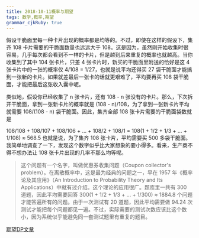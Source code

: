 ```yaml
---
title: 2018-10-11概率与期望
tags: 数学,概率,期望
grammar_cjkRuby: true
---
```


假设干脆面里每一种卡片出现的概率都是均等的。不过，即使在这样的假设下，集齐 108 卡片需要的干脆面数量也远远大于 108。这是因为，虽然刚开始收集时很容易，几乎每次都会看到不一样的卡片，但是越到后来重复的概率也就越高。当你收集到了其中 104 张卡片，只差 4 张卡片时，新买的干脆面里附送的恰好是这 4 张卡片中的一张的概率仅 4/108 = 1/27，也就是说平均还得买 27 袋干脆面才能搞到一张新的卡片。如果就差最后一张卡的话就更艰难了，平均要再买 108 袋干脆面，才能把最后这张收入囊中呢。

类似地，假设你已经收集了 n 张卡片，还有 108 - n 张没有的卡片。那么，下次拆开干脆面，拿到一张新卡片的概率就是 (108 - n)/108，为了拿到一张新卡片平均就需要 108/(108 - n) 袋干脆面。因此，集齐全部 108 张卡片需要的干脆面袋数就是

108/108 + 108/107 + 108/106 + … + 108/2 + 108/1
= 108(1 + 1/2 + 1/3 + … + 1/108)
≈ 568.5
也就是说，为了集齐 108 张卡片，平均需要买 500 多袋干脆面。我简单地调查了一下，发现这个数字似乎比大家想象的要小得多。看来，生产商不得不想办法让 108 张卡片出现的几率不那么均等呢。

>这个问题有一个名字，叫做优惠券收集问题（Coupon collector's problem）。在离散概率中，这是最为经典的问题之一，早在 1957 年《概率论及其应用》（An Introduction to Probability Theory and Its Applications）中就有过介绍。这个理论的应用很广。题库里一共有 300 道题，因此平均需要回答 300(1 + 1/2 + 1/3 + … + 1/300) ≈ 1884.8 个问题才能答遍所有的问题。由于一次测试有 20 道题，因此平均需要做 94.24 次测试才能把每个问题都见一遍。不过，实际需要的测试次数应该比这个数小，因为系统似乎能避免同一套测试题里有重复的题目。


[期望DP文章](https://www.cnblogs.com/hua-dong/p/8166093.html)